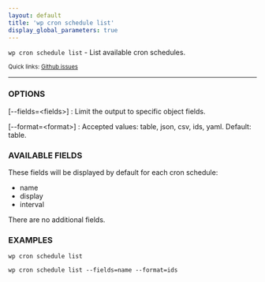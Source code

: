 ```yaml
---
layout: default
title: 'wp cron schedule list'
display_global_parameters: true
---
```


`wp cron schedule list` - List available cron schedules.

<small>Quick links: <a href="https://github.com/wp-cli/wp-cli/issues?q=is%3Aopen+label%3Acommand%3Acron-schedule-list+sort%3Aupdated-desc">Github issues</a></small>

<hr />

### OPTIONS

[\--fields=&lt;fields&gt;]
: Limit the output to specific object fields.

[\--format=&lt;format&gt;]
: Accepted values: table, json, csv, ids, yaml. Default: table.

### AVAILABLE FIELDS

These fields will be displayed by default for each cron schedule:

* name
* display
* interval

There are no additional fields.

### EXAMPLES

    wp cron schedule list

    wp cron schedule list --fields=name --format=ids



